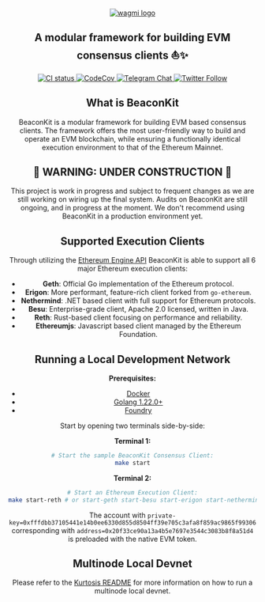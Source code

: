 

<br>

<div align="center">
  <a href="https://wagmi.sh">
    <picture>
      <source media="(prefers-color-scheme: dark)" srcset="https://res.cloudinary.com/duv0g402y/image/upload/v1718034312/BeaconKitBanner.png">
      <img alt="wagmi logo" src="https://res.cloudinary.com/duv0g402y/image/upload/v1713381289/monobera_color_alt2_ppo8o6.svg" width="auto" height="auto">
    </picture>
  </a>
  <h2>A modular framework for building EVM consensus clients ⛵️✨</h2>

<a href="https://github.com/berachain/beacon-kit/actions/workflows/pipeline.yml">
            <img alt="CI status" src="https://github.com/berachain/beacon-kit/workflows/pipeline/badge.svg"/>
    </a><a href="https://codecov.io/gh/berachain/beacon-kit">
            <img alt="CodeCov" src="https://codecov.io/gh/berachain/beacon-kit/graph/badge.svg?token=0l5iJ3ZbzV"/>
    </a><a href="https://t.me/beacon_kit">
            <img alt="Telegram Chat" src="https://img.shields.io/endpoint?color=neon&logo=telegram&label=chat&url=https%3A%2F%2Ftg.sumanjay.workers.dev%2Fbeacon_kit"/>
    </a><a href="https://twitter.com/berachain" target="_blank">
        <img alt="Twitter Follow" src="https://img.shields.io/twitter/follow/berachain"></img>
    </a>
<div>


## What is BeaconKit

BeaconKit is a modular framework for building EVM based consensus clients.
The framework offers the most user-friendly way to build and operate an EVM blockchain, while ensuring a functionally identical execution environment to that of the Ethereum Mainnet.


## 🚧 WARNING: UNDER CONSTRUCTION 🚧 


This project is work in progress and subject to frequent changes as we are still working on wiring up the final system. Audits on BeaconKit are still ongoing, and in progress at the moment. We don't recommend using BeaconKit in a production environment yet.



## Supported Execution Clients

Through utilizing the [Ethereum Engine API](https://github.com/ethereum/execution-apis/blob/main/src/engine)
BeaconKit is able to support all 6 major Ethereum execution clients:

- **Geth**: Official Go implementation of the Ethereum protocol.
- **Erigon**: More performant, feature-rich client forked from `go-ethereum`.
- **Nethermind**: .NET based client with full support for Ethereum protocols.
- **Besu**: Enterprise-grade client, Apache 2.0 licensed, written in Java.
- **Reth**: Rust-based client focusing on performance and reliability.
- **Ethereumjs**: Javascript based client managed by the Ethereum Foundation.

## Running a Local Development Network

**Prerequisites:**

- [Docker](https://docs.docker.com/engine/install/)
- [Golang 1.22.0+](https://go.dev/doc/install)
- [Foundry](https://book.getfoundry.sh/getting-started/installation)

Start by opening two terminals side-by-side:

**Terminal 1:**

```bash
# Start the sample BeaconKit Consensus Client:
make start
```

**Terminal 2:**

```bash
# Start an Ethereum Execution Client:
make start-reth # or start-geth start-besu start-erigon start-nethermind start-ethereumjs
```

The account with
`private-key=0xfffdbb37105441e14b0ee6330d855d8504ff39e705c3afa8f859ac9865f99306`
corresponding with `address=0x20f33ce90a13a4b5e7697e3544c3083b8f8a51d4` is
preloaded with the native EVM token.

## Multinode Local Devnet

Please refer to the [Kurtosis README](https://github.com/berachain/beacon-kit/blob/main/kurtosis/README.md) for more information on how to run a multinode local devnet.
